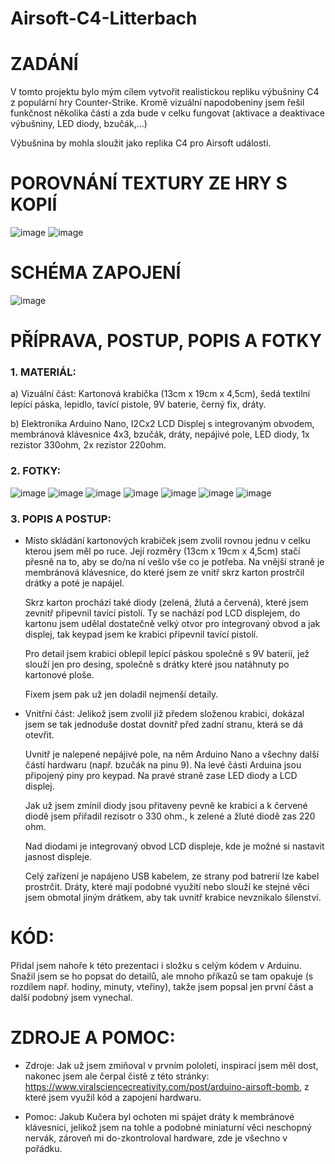 # Airsoft-C4-Litterbach

# ZADÁNÍ

V tomto projektu bylo mým cílem vytvořit realistickou repliku výbušniny C4 z populární hry Counter-Strike. Kromě vizuální napodobeniny jsem řešil funkčnost několika částí a zda bude v celku fungovat (aktivace a deaktivace výbušniny, LED diody, bzučák,…)

Výbušnina by mohla sloužit jako replika C4 pro Airsoft události.

# POROVNÁNÍ TEXTURY ZE HRY S KOPIÍ

![image](https://cdn.discordapp.com/attachments/888092043803504730/1241105452851269732/csc4texture.png?ex=6648fd06&is=6647ab86&hm=067ca8167984efe412f07649b95a46f2cf91a2a9e66cfc23e89745a7e19c5933&) ![image](https://cdn.discordapp.com/attachments/888092043803504730/1241105452608127102/csc4irl.png?ex=6648fd06&is=6647ab86&hm=4b0224bea5126a228146ff6fdcd65305379026c8f3e8b31226050ed9bb468c19&)

# SCHÉMA ZAPOJENÍ

![image](https://cdn.discordapp.com/attachments/888092043803504730/1241111197965746218/Vystrizek.PNG?ex=66490260&is=6647b0e0&hm=255efdacc2c88dc32b3b883f21b73613d86d2d6855345c2f19b3436b2020fc10&)

# PŘÍPRAVA, POSTUP, POPIS A FOTKY

### 1. MATERIÁL:

a) Vizuální část: Kartonová krabička (13cm x 19cm x 4,5cm), šedá textilní lepící páska, lepidlo, tavící pistole, 9V baterie, černý fix, dráty.

b) Elektronika Arduino Nano, I2Cx2 LCD Displej s integrovaným obvodem, membránová klávesnice 4x3, bzučák, dráty, nepájivé pole, LED diody, 1x rezistor 330ohm, 2x rezistor 220ohm.

### 2. FOTKY:

![image](https://cdn.discordapp.com/attachments/888092043803504730/1241114047336677437/696C6ED7-208D-45B3-A180-6A7A6C03B23C.jpg?ex=66490507&is=6647b387&hm=ac4b674562e8d82aba58c91f95b67c873da108a39783d04ee93b2276589e75d3&) ![image](https://cdn.discordapp.com/attachments/888092043803504730/1241114046971908176/182B3470-330A-43CF-B3BA-EE7E0609CBCB.jpg?ex=66490507&is=6647b387&hm=c233ab701bc1567c1ccc19e6656215cea027c9e91ddd288f062836a797491574&) ![image](https://cdn.discordapp.com/attachments/888092043803504730/1241114046694948916/C794CA2C-D8F6-43BC-BC24-CAA8A3E08781.jpg?ex=66490507&is=6647b387&hm=f68cad9c923822591a6bc8651edd53682c32d54a479d58b7b607f752c0071b50&) ![image](https://cdn.discordapp.com/attachments/888092043803504730/1241114045264826458/2E807ED2-5CFD-4A8B-A55E-A033DE5DEBFC.jpg?ex=66490507&is=6647b387&hm=0a79537ff17d04f379be5ee1bd130029c379aaf0e07db98de3c26116079d2b45&) ![image](https://cdn.discordapp.com/attachments/888092043803504730/1241114045675737088/9D60E382-7BE4-41D9-BCF8-B285F3A6BF5E.jpg?ex=66490507&is=6647b387&hm=44e41427304c992bea0daa9ef6415128029824b3cfdbd2b4c570af84c1c77a92&) ![image](https://cdn.discordapp.com/attachments/888092043803504730/1241114046057414676/84446D6F-63CD-40CD-BB98-EE4A585FA66D.jpg?ex=66490507&is=6647b387&hm=87e70b157ac641b8f5e32a92fd770edf99563c0435f8836752fb5cb9777dd32d&) ![image](https://cdn.discordapp.com/attachments/888092043803504730/1241114047735271474/AAAA7F8C-CBDB-49D3-AEE9-641A1301345C.jpg?ex=66490507&is=6647b387&hm=b1f5d3f820cc2894e1dbc0e40f24080c9fa11c052d642eefddd3a4b281287c70&)

### 3. POPIS A POSTUP:

* Místo skládání kartonových krabiček jsem zvolil rovnou jednu v celku kterou jsem měl po ruce. Její rozměry (13cm x 19cm x 4,5cm) stačí přesně na to, aby se do/na ní vešlo vše co je potřeba. Na vnější straně je membránová klávesnice, do které jsem ze vnitř skrz karton prostrčil drátky a poté je napájel. 

  Skrz karton prochází také diody (zelená, žlutá a červená), které jsem zevnitř připevnil tavící pistolí.
Ty se nachází pod LCD displejem, do kartonu jsem udělal dostatečně velký otvor pro integrovaný obvod a jak displej, tak keypad jsem ke krabici připevnil tavící pistolí.

  Pro detail jsem krabici oblepil lepící páskou společně s 9V baterií, jež slouží jen pro desing, společně s drátky které jsou natáhnuty po kartonové ploše.

  Fixem jsem pak už jen doladil nejmenší detaily.

* Vnitřní část: Jelikož jsem zvolil již předem složenou krabici, dokázal jsem se tak jednoduše dostat dovnitř před zadní stranu, která se dá otevřit.

  Uvnitř je nalepené nepájivé pole, na něm Arduino Nano a všechny další částí hardwaru (např. bzučák na pinu 9). Na levé části Arduina jsou připojený piny pro keypad. Na pravé straně zase LED diody a LCD displej. 

  Jak už jsem zmínil diody jsou přitaveny pevně ke krabici a k červené diodě jsem přiřadil rezisotr o 330 ohm., k zelené a žluté diodě zas 220 ohm.

  Nad diodami je integrovaný obvod LCD displeje, kde je možné si nastavit jasnost displeje.

  Celý zařízení je napájeno USB kabelem, ze strany pod batrerií lze kabel prostrčit. Dráty, které mají podobné využití nebo slouží ke stejné věci jsem obmotal jiným drátkem, aby tak uvnitř krabice nevznikalo šílenství.

# KÓD:

Přidal jsem nahoře k této prezentaci i složku s celým kódem v Arduinu. Snažil jsem se ho popsat do detailů, ale mnoho příkazů se tam opakuje (s rozdílem např. hodiny, minuty, vteřiny), takže jsem popsal jen první část a další podobný jsem vynechal.

# ZDROJE A POMOC:

* Zdroje: Jak už jsem zmiňoval v prvním pololetí, inspirací jsem měl dost, nakonec jsem ale čerpal čistě z této stránky: https://www.viralsciencecreativity.com/post/arduino-airsoft-bomb, z které jsem využil kód a zapojení hardwaru.

* Pomoc: Jakub Kučera byl ochoten mi spájet dráty k membránové klávesnici, jelikož jsem na tohle a podobné miniaturní věci neschopný nervák, zároveň mi do-zkontroloval hardware, zde je všechno v pořádku.
